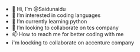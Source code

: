 - 👋 Hi, I’m @Saidunaidu
- 👀 I’m interested in coding languages
- 🌱 I’m currently learning python
- 💞️ I’m looking to collaborate on tcs company
- 📫 How to reach me for better coding with me
- i'm loocking to collaborate on accenture company

<!---
Saidunaidu/Saidunaidu is a ✨ special ✨ repository because its `README.md` (this file) appears on your GitHub profile.
You can click the Preview link to take a look at your changes.
--->
